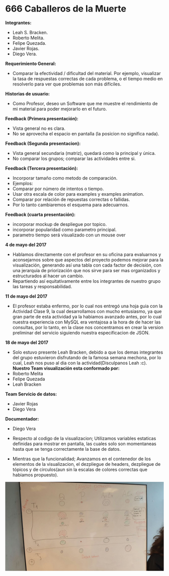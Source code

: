 # 666 Caballeros de la Muerte

**Integrantes:**
* Leah S. Bracken.
* Roberto Melita.
* Felipe Quezada.
* Javier Rojas.
* Diego Vera.

**Requerimiento General:**
* Comparar la efectividad / dificultad del material. Por ejemplo, visualizar la tasa de respuestas correctas de cada problema, o el tiempo medio en resolverlo para ver que problemas son más difíciles.

**Historias de usuario:**
* Como Profesor, deseo un Software que me muestre el rendimiento de mi material para poder mejorarlo en el futuro.

**Feedback (Primera presentación):**
* Vista general no es clara.
* No se aprovecha el espacio en pantalla (la posicion no significa nada).

**Feedback (Segunda presentacion):**
* Vista general secundaria (matriz), quedará como la principal y única.
* No comparar los grupos; comparar las actividades entre si.

**Feedback (Tercera presentación):**
* Incorporar tamaño como metodo de comparación.
* Ejemplos:
* Comparar por número de intentos o tiempo.
* Usar otra escala de color para examples y examples animation.
* Comparar por relación de repuestas correctas o fallidas.
* Por lo tanto cambiaremos el esquema para adecuarnos.

**Feedback (cuarta presentación):**
* incorporar mockup de despliegue por topico.
* incorporar popularidad como parametro principal.
* parametro tiempo será visualizado con un mouse over

**4 de mayo del 2017**
* Hablamos directamente con el profesor en su oficina para evaluarnos y aconsejarnos sobre que aspectos del proyecto podemos mejorar para la visualización, generando así una tabla con cada factor de decisión, con una jerarquia de priorización que nos sirve para ser mas organizados y estructurados al hacer un cambio.
* Repartiendo así equitativamente entre los integrantes de nuestro grupo las tareas y responsabilidad.

**11 de mayo del 2017**
* El profesor estaba enfermo, por lo cual nos entregó una hoja guia con la Actividad Clase 9, la cual desarrollamos con mucho entusiasmo, ya que gran parte de esta actividad ya la habiamos avanzado antes, por lo cual nuestra experiencia con MySQL era ventajosa a la hora de de hacer las consultas, por lo tanto, en la clase nos concentramos en crear la version preliminar del servicio siguiendo nuestra especificacion de JSON.

**18 de mayo del 2017**
* Solo estuvo presente Leah Bracken, debido a que los demas integrantes del grupo estuvieron disfrutando de la famosa semana mechona, por lo cual, Leah nos puso al dia con la actividad(Disculpanos Leah :c).
**Nuestro Team visualización esta conformado por:**
* Roberto Melita
* Felipe Quezada
* Leah Bracken

**Team Servicio de datos:**
* Javier Rojas
* Diego Vera

**Documentador:**
* Diego Vera

* Respecto al codigo de la visualizacion; Utilizamos variables estaticas definidas para mostrar en pantalla, las cuales solo son momentaneas hasta que se tenga correctamente la base de datos.
* Mientras que la funcionalidad; Avanzamos en el contenedor de los elementos de la visualizacion, el dezpliegue de headers, dezpliegue de tópicos y de circulos(aun sin la escalas de colores correctas que habiamos propuesto).

![GitHub Representación grafica](imagenes/Mv.png)
